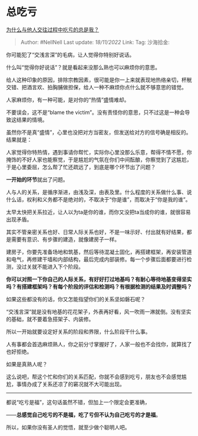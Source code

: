 # 总吃亏
[为什么与他人交往过程中吃亏的总是我？](https://www.zhihu.com/question/283452108/answer/2757937950)

> Author: #NellNell
> Last update: *18/11/2022*
> Link:
> Tag:
> 沙海拾金:

你可能犯了“交浅言深”的毛病，让人觉得你特别好说话。

什么叫“觉得你好说话”？就是看起来没那么熟也可以麻烦你的意思。

给人这种印象的原因，排除宗教因素，很可能是你一上来就表现地热络亲切，杯觥交错、把酒言欢、拍胸脯做担保，给人一种不麻烦你点什么就不够意思的错觉。

人家麻烦你，有一种可能，是对你的“热情”盛情难却。

不要误会，这不是“blame the victim”。没有责怪你的意思，只不过这是一种会导致这结果的情境。

虽然你不是真“盛情”，心里也没把对方当密友，但发送给对方的信号确是相反的。结果就是：

人家觉得你特热情，遇到事请你帮忙，实际你心里没那么乐意，帮得不情不愿，你掩饰的不好人家也能察觉，于是尴尬的气氛在你们中间酝酿，你察觉到了这尴尬，于是心里委屈，怎么帮了忙还疏远了，到底是哪个环节出了问题？

**一开始的环节**就出了问题。

人与人的关系，是循序渐进，由浅及深，由表及里。什么程度的关系做什么事、说什么话，权利和义务都不是绝对的，不取决于“你是谁”，而取决于“你是我的谁”。

太早太快把关系拉近，让人以为ta是你的谁，而你又没把ta当成你的谁，就很容易出现矛盾。

其实不管亲密关系也好、日常人际关系也好，不是一味示好、付出就有好结果，都是需要有意识、有步骤的建造，就像建房子一样。

建房子，你要先准备场地和筑基，然后等待混凝土固化，再搭建框架，再安装管道和电气，再修建干墙和内部结构，最后完成内部装修。每一个步骤后面都要进行检测，没过关就不能进入下个阶段。

**你可以对照一下你自己的人际关系，有好好打过地基吗？有耐心等待地基变得坚实吗？有搭建框架吗？有每个阶段的评估和检测吗？有根据检测的结果及时调整吗？**

如果这些都没有的话，你又怎能指望你们的关系坚如磐石呢？

“交浅言深”就是没有地基的花花架子，外表再好看，风一吹雨一淋就倒。没有坚实的基础，就不要着急搭架子、内装修。

所以一开始就要设定好关系的阶段和界限，什么阶段干什么事。

人有事都会首选麻烦熟人，你之前分寸掌握好了，人家一般也不会找你，就算找了也好拒绝。

如果是真熟人呢？

这么说吧，帮这个忙和你们的关系匹配，你就不会感到吃亏，朋友也不会感觉尴尬，事情办成了关系还凉了的窘况就不大可能出现。

---

都说“吃亏是福”，这句话虽然不错，但加上一个限定会更准确，

——**总感觉自己吃亏的不是福，吃了亏但不认为自己吃亏的才是福**。

所以，如果你没有圣人的觉悟，就至少做个聪明人吧。